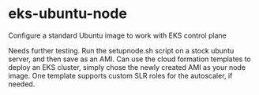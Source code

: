# eks-ubuntu-node
Configure a standard Ubuntu image to work with EKS control plane

Needs further testing. Run the setupnode.sh script on a stock ubuntu server, and then save as an AMI. Can use the cloud formation templates to deploy an EKS cluster, simply chose the newly created AMI as your node image. One template supports custom SLR roles for the autoscaler, if needed.
